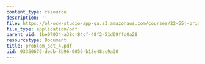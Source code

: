 ```yaml
---
content_type: resource
description: ''
file: https://ol-ocw-studio-app-qa.s3.amazonaws.com/courses/22-55j-principles-of-radiation-interactions-fall-2004/93350676dedb8b960056b18e48ac9a30_problem_set_4.pdf
file_type: application/pdf
parent_uid: 1be07034-a38c-84cf-48f2-51d69ffc0a28
resourcetype: Document
title: problem_set_4.pdf
uid: 93350676-dedb-8b96-0056-b18e48ac9a30
---
```

